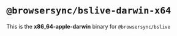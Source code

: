 # `@browsersync/bslive-darwin-x64`

This is the **x86_64-apple-darwin** binary for `@browsersync/bslive`
